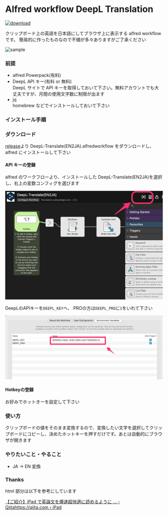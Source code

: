 # Alfred workflow DeepL Translation

[![download](https://img.shields.io/github/downloads/shivase/alfred-worlflow-deepl-translation/total)](https://github.com/shivase/alfred-worlflow-deepl-translation/releases)

クリップボード上の英語を日本語にしてブラウザ上に表示する alfred workflow です。
簡易的に作ったものなので不備が多々ありますがご了承ください

![sample](sample.gif)

### 前提

- alfred Powerpack(有料)
- DeepL API キー(有料 or 無料)  
  DeepL サイトで API キーを取得しておいて下さい。無料アカウントでも大丈夫ですが、月間の使用文字数に制限が出ます
- jq  
  homebrew などでインストールしておいて下さい

### インストール手順

### ダウンロード

[release](https://github.com/shivase/alfred-worlflow-deepl-translation/releases)より DeepL-Translate(EN2JA).alfredworkflow をダウンロードし、alfred にインストールして下さい

#### API キーの登録

alfred のワークフローより、インストールした DeepL-Translate(EN2JA)を選択し、右上の変数コンフィグを選びます

![install1](install_image1.png)

DeepLのAPIキーを`DEEPL_KEY`へ、 PROの方は`DEEPL_PRO`に`1`をいれて下さい

![install2](install_image2.png)

#### Hotkeyの登録

お好みでホットきーを設定して下さい

### 使い方

クリップボードの値をそのまま変換するので、変換したい文字を選択してクリップボードにコピーし、決めたホットキーを押すだけです。あとは自動的にブラウザが開きます

### やりたいこと・やること

- JA -> EN 変換

### Thanks

html 部分は以下を参考にしています

[【ご紹介】iPad で英論文を爆速超快適に読めるように \.\.\. \- Qiitahttps://qiita\.com › iPad](https://qiita.com/hiro2do/items/43fb123769cd9bb82476)
